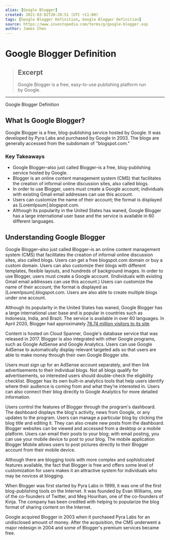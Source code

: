 ```yaml
---
alias: [Google Blogger]
created: 2021-03-02T20:20:51 (UTC +11:00)
tags: [Google Blogger Definition, Google Blogger Definition]
source: https://www.investopedia.com/terms/g/google-blogger.asp
author: James Chen
---
```


# Google Blogger Definition

> ## Excerpt
> Google Blogger is a free, easy-to-use publishing platform run by Google.

---

Google Blogger Definition
## What Is Google Blogger?

Google Blogger is a free, blog-publishing service hosted by Google. It was developed by Pyra Labs and purchased by Google in 2003. The blogs are generally accessed from the subdomain of "blogspot.com."

### Key Takeaways

-   Google Blogger–also just called Blogger–is a free, blog-publishing service hosted by Google.
-   Blogger is an online content management system (CMS) that facilitates the creation of informal online discussion sites, also called blogs.
-   In order to use Blogger, users must create a Google account; individuals with existing Gmail email addresses can use this account.
-   Users can customize the name of their account; the format is displayed as \[LoremIpsum\].blogspot.com.
-   Although its popularity in the United States has waned, Google Blogger has a large international user base and the service is available in 60 different languages.

## Understanding Google Blogger

Google Blogger–also just called Blogger–is an online content management system (CMS) that facilitates the creation of informal online discussion sites, also called blogs. Users can get a free blogspot.com domain or buy a custom domain. Users can also customize their blogs with different templates, flexible layouts, and hundreds of background images. In order to use Blogger, users must create a Google account. (Individuals with existing Gmail email addresses can use this account.) Users can customize the name of their account; the format is displayed as \[LoremIpsum\].blogspot.com. Users are also able to create multiple blogs under one account.

Although its popularity in the United States has waned, Google Blogger has a large international user base and is popular in countries such as Indonesia, India, and Brazil. The service is available in over 60 languages. In April 2020, Blogger had approximately [78.74 million visitors to its site](https://www.similarweb.com/website/blogger.com).

Content is hosted on Cloud Spanner, Google's database service that was released in 2017. Blogger is also integrated with other Google programs, such as Google AdSense and Google Analytics. Users can use Google AdSense to automatically display relevant targeted ads so that users are able to make money through their own Google Blogger site.

Users must sign up for an AdSense account separately, and then link advertisements to their individual blogs. Not all blogs qualify for advertisements, so interested users should double-check the eligibility checklist. Blogger has its own built-in analytics tools that help users identify where their audience is coming from and what they’re interested in. Users can also connect their blog directly to Google Analytics for more detailed information.

Users control the features of Blogger through the program's dashboard. The dashboard displays the blog's activity, news from Google, or any updates to the program. Users can manage a particular blog by clicking the blog title and editing it. They can also create new posts from the dashboard. Blogger websites can be viewed and accessed from a desktop or a mobile platform. Users can email their posts to your blog; with email posting, you can use your mobile device to post to your blog. The mobile application Blogger Mobile allows users to post pictures directly to their Blogger account from their mobile device.

Although there are blogging tools with more complex and sophisticated features available, the fact that Blogger is free and offers some level of customization for users makes it an attractive system for individuals who may be novices at blogging.

When Blogger was first started by Pyra Labs in 1999, it was one of the first blog-publishing tools on the Internet. It was founded by Evan Williams, one of the co-founders of Twitter, and Meg Hourihan, one of the co-founders of Kinja. The company has been credited with helping to popularize the blog format of sharing content on the Internet.

Google acquired Blogger in 2003 when it purchased Pyra Labs for an undisclosed amount of money. After the acquisition, the CMS underwent a major redesign in 2004 and some of Blogger's premium services became free.
